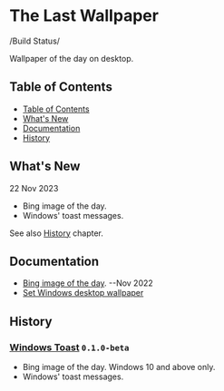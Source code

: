 # The Last Wallpaper

/Build Status/

Wallpaper of the day on desktop.

## Table of Contents

- [Table of Contents](#table-of-contents)
- [What's New](#whats-new)
- [Documentation](#documentation)
- [History](#history)

## What's New

22 Nov 2023

- Bing image of the day.
- Windows' toast messages.

See also [History](#history) chapter.

## Documentation

- [Bing image of the day](/doc/bing_nov-2022.md). --Nov 2022
- [Set Windows desktop wallpaper](/doc/windows_desktop_wallpaper.md)

## History

### [Windows Toast](#) `0.1.0-beta`

- Bing image of the day. Windows 10 and above only.
- Windows' toast messages.
